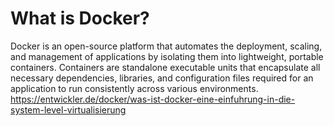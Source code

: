# What is Docker?

Docker is an open-source platform that automates the deployment, scaling, and management of applications by isolating them into lightweight, portable containers. Containers are standalone executable units that encapsulate all necessary dependencies, libraries, and configuration files required for an application to run consistently across various environments.
https://entwickler.de/docker/was-ist-docker-eine-einfuhrung-in-die-system-level-virtualisierung
